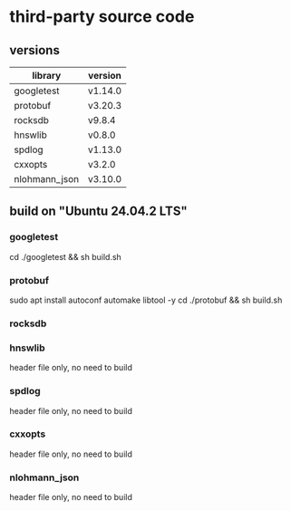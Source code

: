 # third-party source code

## versions

| library | version |
|---|---|
| googletest | v1.14.0 |
| protobuf | v3.20.3 |
| rocksdb | v9.8.4 |
| hnswlib | v0.8.0 |
| spdlog | v1.13.0 |
| cxxopts | v3.2.0 |
| nlohmann_json | v3.10.0 |

## build on "Ubuntu 24.04.2 LTS"

### googletest
cd ./googletest && sh build.sh

### protobuf
sudo apt install autoconf automake libtool -y
cd ./protobuf && sh build.sh

### rocksdb

### hnswlib
header file only, no need to build

### spdlog
header file only, no need to build

### cxxopts
header file only, no need to build

### nlohmann_json
header file only, no need to build